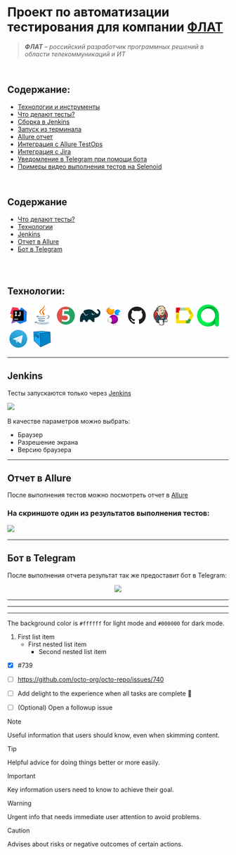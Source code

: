 # Проект по автоматизации тестирования для компании [ФЛАТ](https://flat-soft.ru/)
> _**ФЛАТ** – российский разработчик программных решений в области телекоммуникаций и ИТ_

</br>

## Содержание:
* <a href="#tools">Технологии и инструменты</a>
* <a href="#tests">Что делают тесты?</a>
* <a href="#jenkins">Сборка в Jenkins</a>
* <a href="#console">Запуск из терминала</a>
* <a href="#allure">Allure отчет</a>
* <a href="#allure-testops">Интеграция с Allure TestOps</a>
* <a href="#jira">Интеграция с Jira</a>
* <a href="#telegram">Уведомление в Telegram при помощи бота</a>
* <a href="#video">Примеры видео выполнения тестов на Selenoid</a>
</br>


## Содержание
* <a href="#tests">Что делают тесты?</a>
* <a href="#tools">Технологии</a>
* <a href="#jenkins">Jenkins</a>
* <a href="#allure">Отчет в Allure</a>
* <a href="#telegramBot">Бот в Telegram</a>
##
</br>




<a id="tools"></a>
## Технологии:

<p align="left">  
<a href="https://www.jetbrains.com/idea"><img src="img/icons/Intelij_IDEA.svg" width="50" height="50"   alt="Intellij IDEA"/></a>  
<a href="https://www.java.com"><img src="img/icons/Java.svg" width="50" height="50"                     alt="Java"/></a>  
<a href="https://junit.org/junit5"><img src="img/icons/JUnit5.svg" width="50" height="50"               alt="JUnit 5"/></a>  
<a href="https://gradle.org"><img src="img/icons/Gradle.svg" width="50" height="50"                     alt="Gradle"/></a>  
<a href="https://selenide.org"><img src="img/icons/Selenide.svg" width="50" height="50"                 alt="Selenide"/></a>
<a href="https://github.com"><img src="img/icons/Github.svg" width="50" height="50"                     alt="Github"/></a>   
<a href="https://www.jenkins.io"><img src="img/icons/Jenkins.svg" width="50" height="50"                alt="Jenkins"/></a>  
<a href="https://allurereport.org"><img src="img/icons/Allure.svg" width="50" height="50"               alt="Allure"/></a>  
<a href="https://qameta.io"><img src="img/icons/AllureTestOps.svg" width="50" height="50"               alt="Allure TestOps"/></a>
<a href="https://www.atlassian.com/software/jira"<img src="img/icons/Jira.svg" width="50" height="50"   alt="Jira"/></a>
<a href="https://telegram.org/"><img src="img/icons/Telegram.svg" width="50" height="50"                alt="Telegram"/></a>
<a href="https://aerokube.com/selenoid"><img src="img/icons/Selenoid.svg" width="50" height="50"        alt="Selenoid"/></a>  
</p>
 
 
---
<a id="jenkins"></a>
## <a name="Jenkins">**Jenkins**</a>

Тесты запускаются только через [Jenkins](https://jenkins.autotests.cloud/job/qa_homework_14_jenkins_crowdtesting_project/)  

<img src="images/Jenkins.png" width="900">

В качестве параметров можно выбрать:  
- Браузер
- Разрешение экрана
- Версию браузера

---

<a id="allure"></a>
## <a name="Отчет в Allure">**Отчет в Allure**</a>

После выполнения тестов можно посмотреть отчет в [Allure](https://jenkins.autotests.cloud/job/qa_homework_14_jenkins_crowdtesting_project/allure/)
### На скриншоте один из результатов выполнения тестов:

<img src="images/AllureReport.png" width="900">

---

<a id="telegramBot"></a>
## <a name="Бот в Telegram">**Бот в Telegram**</a>

После выполнения отчета результат так же предоставит бот в Telegram:
<p align="center">
    <img src="images/TelegramBot.png">
</p>




---
---
---



The background color is `#ffffff` for light mode and `#000000` for dark mode.

1. First list item
   - First nested list item
     - Second nested list item


- [x] #739
- [ ] https://github.com/octo-org/octo-repo/issues/740
- [ ] Add delight to the experience when all tasks are complete :tada:
- [ ] \(Optional) Open a followup issue


> [!NOTE]
> Useful information that users should know, even when skimming content.

> [!TIP]
> Helpful advice for doing things better or more easily.

> [!IMPORTANT]
> Key information users need to know to achieve their goal.

> [!WARNING]
> Urgent info that needs immediate user attention to avoid problems.

> [!CAUTION]
> Advises about risks or negative outcomes of certain actions.







